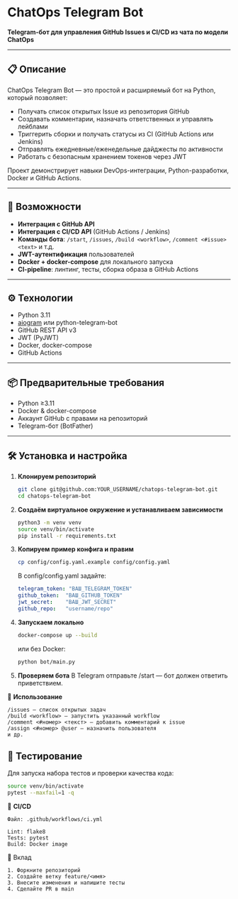 # ChatOps Telegram Bot

**Telegram-бот для управления GitHub Issues и CI/CD из чата по модели ChatOps**

---

## 📋 Описание

ChatOps Telegram Bot — это простой и расширяемый бот на Python, который позволяет:
- Получать список открытых Issue из репозитория GitHub  
- Создавать комментарии, назначать ответственных и управлять лейблами  
- Триггерить сборки и получать статусы из CI (GitHub Actions или Jenkins)  
- Отправлять ежедневные/еженедельные дайджесты по активности  
- Работать с безопасным хранением токенов через JWT  

Проект демонстрирует навыки DevOps-интеграции, Python-разработки, Docker и GitHub Actions.

---

## 🚀 Возможности

- **Интеграция с GitHub API**  
- **Интеграция с CI/CD API** (GitHub Actions / Jenkins)  
- **Команды бота**: `/start`, `/issues`, `/build <workflow>`, `/comment <#issue> <text>` и т.д.  
- **JWT-аутентификация** пользователей  
- **Docker + docker-compose** для локального запуска  
- **CI-pipeline**: линтинг, тесты, сборка образа в GitHub Actions  

---

## ⚙️ Технологии

- Python 3.11  
- [aiogram](https://docs.aiogram.dev/) или python-telegram-bot  
- GitHub REST API v3  
- JWT (PyJWT)  
- Docker, docker-compose  
- GitHub Actions  

---

## 📦 Предварительные требования

- Python ≥3.11  
- Docker & docker-compose  
- Аккаунт GitHub с правами на репозиторий  
- Telegram-бот (BotFather)  

---

## 🛠 Установка и настройка

1. **Клонируем репозиторий**  
   ```bash
   git clone git@github.com:YOUR_USERNAME/chatops-telegram-bot.git
   cd chatops-telegram-bot

2. **Создаём виртуальное окружение и устанавливаем зависимости**

    ```bash
    python3 -m venv venv
    source venv/bin/activate
    pip install -r requirements.txt

3. **Копируем пример конфига и правим**
    ```bash
    cp config/config.yaml.example config/config.yaml
    ```

    В config/config.yaml задайте:
    ```yaml
    telegram_token: "ВАШ_TELEGRAM_TOKEN"
    github_token:  "ВАШ_GITHUB_TOKEN"
    jwt_secret:    "ВАШ_JWT_SECRET"
    github_repo:   "username/repo"
    ```


4. **Запускаем локально**
    ```bash
    docker-compose up --build
    ```

    или без Docker:
    ```bash
    python bot/main.py
    ```

5. **Проверяем бота**
    В Telegram отправьте /start — бот должен ответить приветствием.

🔧 **Использование**

    /issues — список открытых задач
    /build <workflow> — запустить указанный workflow
    /comment <#номер> <текст> — добавить комментарий к issue
    /assign <#номер> @user — назначить пользователя
    и др.

## 🧪 Тестирование

Для запуска набора тестов и проверки качества кода:

```bash
source venv/bin/activate
pytest --maxfail=1 -q
```

🔄 **CI/CD**

    Файл: .github/workflows/ci.yml

    Lint: flake8
    Tests: pytest
    Build: Docker image

🤝 Вклад

    1. Форкните репозиторий
    2. Создайте ветку feature/<имя>
    3. Внесите изменения и напишите тесты
    4. Сделайте PR в main



